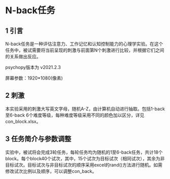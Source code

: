 # N-back任务

## 1 引言

N-back任务是一种评估注意力、工作记忆和认知控制能力的心理学实验。在这个任务中，被试需要将当前呈现的刺激与前面第N个刺激进行比较，并根据它们之间的关系做出反应。

psychopy版本为 v2021.2.3

屏幕参数：1920*1080(像素)

## 2 刺激

本实验采用的刺激大写英文字母，随机A-Z，由计算机自动进行抽取。包括1-back至6-back 6个难度等级，每种难度等级采用不同的颜色加以区分，详见con_block.xlsx。

## 3 任务简介与参数调整

实验中，被试将会完成3轮任务，每轮任务均为随机的1至6-back任务，共计18个block。每个block40个试次，其中，15个试次为目标试次（相同试次），其余为非目标试次。目标试次与非目标试次的顺序采用excel的rand()方法进行随机。如需修改试次比例以及顺序，可以调整con_back。